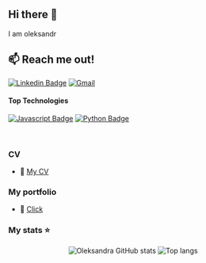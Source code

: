 ## Hi there 👋
I am oleksandr

## :mailbox: Reach me out!
[![Linkedin Badge](https://img.shields.io/badge/-Vasylevskyi_Oleksandr-0e76a8?style=flat&labelColor=0e76a8&logo=linkedin&logoColor=white)](https://www.linkedin.com/in/%D0%BE%D0%BB%D0%B5%D0%BA%D1%81%D0%B0%D0%BD%D0%B4%D1%80-%D0%B2%D0%B0%D1%81%D0%B8%D0%BB%D0%B5%D0%B2%D1%81%D1%8C%D0%BA%D0%B8%D0%B9-8901b0320/) 
[![Gmail](https://img.shields.io/badge/Gmail-Vasylevskyi_Oleksandr-D14836?logo=gmail&logoColor=white)](mailto:YOUR-EMAIL@GMAIL.COM)
<!-- 
youtube:
[![YouTube](https://img.shields.io/badge/YouTube-Channel-FF0000?logo=youtube&logoColor=white)](https://www.youtube.com/c/YOUR-YOUTUBE-CHANNEL)

gmail:
[![Gmail](https://img.shields.io/badge/Gmail-Email-D14836?logo=gmail&logoColor=white)](mailto:YOUR-EMAIL@GMAIL.COM)

twiter/x:
[![Twitter Badge](https://img.shields.io/badge/-@username-1ca0f1?style=flat&labelColor=1ca0f1&logo=twitter&logoColor=white&link=https://twitter.com/Username)](https://twitter.com/Username) 

instagram:
[![Instagram](https://img.shields.io/badge/Instagram-Profile-E4405F?logo=instagram&logoColor=white)](https://www.instagram.com/YOUR-INSTAGRAM-USERNAME/)

tiktok:
[![TikTok](https://img.shields.io/badge/TikTok-Profile-000000?logo=tiktok&logoColor=white)](https://www.tiktok.com/@YOUR-TIKTOK-USERNAME)
--->
#### Top Technologies
[![Javascript Badge](https://img.shields.io/badge/-Javascript-F0DB4F?style=for-the-badge&labelColor=black&logo=javascript&logoColor=F0DB4F)](#)
[![Python Badge](https://img.shields.io/badge/-Python-3776AB?style=for-the-badge&labelColor=black&logo=python&logoColor=white)](#)
<!--
[![Python Badge](https://img.shields.io/badge/-Python-3776AB?style=for-the-badge&labelColor=black&logo=python&logoColor=white)](#)

[![Ruby Badge](https://img.shields.io/badge/-Ruby-CC342D?style=for-the-badge&labelColor=black&logo=ruby&logoColor=white)](#)

[![Java Badge](https://img.shields.io/badge/-Java-007396?style=for-the-badge&labelColor=black&logo=java&logoColor=white)](#)

[![.NET Badge](https://img.shields.io/badge/-.NET-512BD4?style=for-the-badge&labelColor=black&logo=dotnet&logoColor=white)](#)

![Typescript Badge](https://img.shields.io/badge/-Typescript-007acc?style=for-the-badge&labelColor=black&logo=typescript&logoColor=007acc)](#)

[![PHP Badge](https://img.shields.io/badge/-PHP-777BB4?style=for-the-badge&labelColor=black&logo=php&logoColor=white)](#)

and more: https://shields.io/badges

-->

<br/>

### CV
- :paperclip: [My CV]()

### My portfolio
- :link: [Click](https://alexander5806.github.io/Alexander5806/)



### My stats ⭐

<div align="center">
<img alt="Oleksandra GitHub stats" src="https://github-readme-stats.vercel.app/api?username=Alexander5806&show_icons=true&theme=transparent"/>
<img alt="Top langs" src="https://github-readme-stats.vercel.app/api/top-langs/?username=Alexander5806&layout=compact&&langs_count=8"/>
</div>
<!--
**Alexander5806/Alexander5806** is a ✨ _special_ ✨ repository because its `README.md` (this file) appears on your GitHub profile.

Here are some ideas to get you started:

- 🔭 I’m currently working on ...
- 🌱 I’m currently learning ...
- 👯 I’m looking to collaborate on ...
- 🤔 I’m looking for help with ...
- 💬 Ask me about ...
- 📫 How to reach me: ...
- 😄 Pronouns: ...
- ⚡ Fun fact: ...
-->
